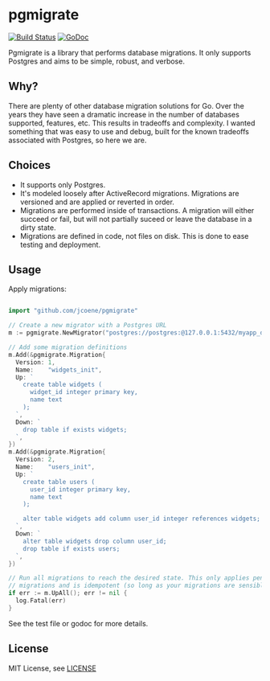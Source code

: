 # pgmigrate

[![Build Status](https://secure.travis-ci.org/jcoene/pgmigrate.png?branch=master)](http://travis-ci.org/jcoene/pgmigrate) [![GoDoc](https://godoc.org/github.com/jcoene/pgmigrate?status.svg)](http://godoc.org/github.com/jcoene/pgmigrate)

Pgmigrate is a library that performs database migrations. It only supports Postgres and aims to be simple, robust, and verbose.

## Why?

There are plenty of other database migration solutions for Go. Over the years they have seen a dramatic increase in the number of databases supported, features, etc. This results in tradeoffs and complexity. I wanted something that was easy to use and debug, built for the known tradeoffs associated with Postgres, so here we are.

## Choices

- It supports only Postgres.
- It's modeled loosely after ActiveRecord migrations. Migrations are versioned and are applied or reverted in order.
- Migrations are performed inside of transactions. A migration will either succeed or fail, but will not partially suceed or leave the database in a dirty state.
- Migrations are defined in code, not files on disk. This is done to ease testing and deployment.


## Usage

Apply migrations:

```go

import "github.com/jcoene/pgmigrate"

// Create a new migrator with a Postgres URL
m := pgmigrate.NewMigrator("postgres://postgres:@127.0.0.1:5432/myapp_development?sslmode=disable")

// Add some migration definitions
m.Add(&pgmigrate.Migration{
  Version: 1,
  Name:    "widgets_init",
  Up: `
    create table widgets (
      widget_id integer primary key,
      name text
    );
  `,
  Down: `
    drop table if exists widgets;
  `,
})
m.Add(&pgmigrate.Migration{
  Version: 2,
  Name:    "users_init",
  Up: `
    create table users (
      user_id integer primary key,
      name text
    );

    alter table widgets add column user_id integer references widgets;
  `,
  Down: `
    alter table widgets drop column user_id;
    drop table if exists users;
  `,
})

// Run all migrations to reach the desired state. This only applies pending
// migrations and is idempotent (so long as your migrations are sensible).
if err := m.UpAll(); err != nil {
  log.Fatal(err)
}
```

See the test file or godoc for more details.

## License

MIT License, see [LICENSE](https://github.com/jcoene/pgmigrate/blob/master/LICENSE)
